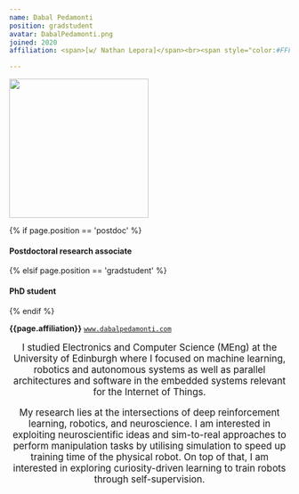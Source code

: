 ```yaml
---
name: Dabal Pedamonti
position: gradstudent
avatar: DabalPedamonti.png
joined: 2020
affiliation: <span>[w/ Nathan Lepora]</span><br><span style="color:#FFFFFF">.</span>

---
```


<img width="250" src="{{site.baseurl}}/images/people/{{page.avatar}}" data-action="zoom">

 {% if page.position == 'postdoc' %}
<h4>Postdoctoral research associate</h4>
 {% elsif page.position == 'gradstudent' %}
<h4>PhD student</h4>
 {% endif %}

<b>{{page.affiliation}}</b>
<i class="fa fa-link"></i> <a href="www.dabalpedamonti.com/">`www.dabalpedamonti.com`</a>

<header class="masthead text-justify" style="font-size:120%">

I studied Electronics and Computer Science (MEng) at the University of Edinburgh where I focused on machine learning, robotics and autonomous systems as well as parallel architectures and software in the embedded systems relevant for the Internet of Things.

My research lies at the intersections of deep reinforcement learning, robotics, and neuroscience. I am interested in exploiting neuroscientific ideas and sim-to-real approaches to perform manipulation tasks by utilising simulation to speed up training time of the physical robot. On top of that, I am interested in exploring curiosity-driven learning to train robots through self-supervision.